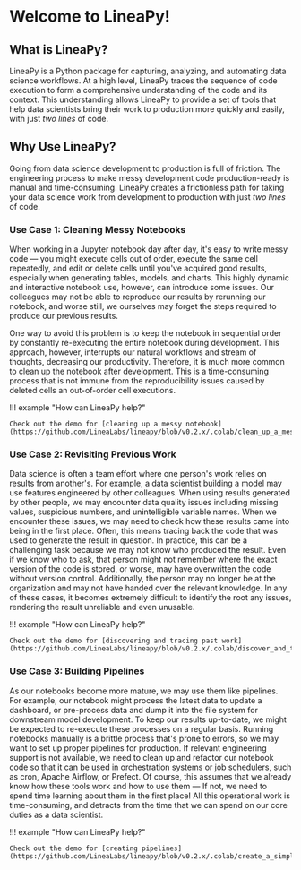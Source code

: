 # Welcome to LineaPy!

## What is LineaPy?

LineaPy is a Python package for capturing, analyzing, and automating data science workflows.
At a high level, LineaPy traces the sequence of code execution to form a comprehensive understanding
of the code and its context. This understanding allows LineaPy to provide a set of tools that help
data scientists bring their work to production more quickly and easily, with just *two lines* of code.

## Why Use LineaPy?

Going from data science development to production is full of friction. The engineering process to make
messy development code production-ready is manual and time-consuming. LineaPy creates a frictionless path
for taking your data science work from development to production with just *two lines* of code.

### Use Case 1: Cleaning Messy Notebooks

When working in a Jupyter notebook day after day, it's easy to write messy code &mdash; you might execute cells
out of order, execute the same cell repeatedly, and edit or delete cells until you've acquired good results,
especially when generating tables, models, and charts. This highly dynamic and interactive notebook use, however,
can introduce some issues. Our colleagues may not be able to reproduce our results by rerunning our notebook,
and worse still, we ourselves may forget the steps required to produce our previous results.

One way to avoid this problem is to keep the notebook in sequential order by constantly re-executing
the entire notebook during development. This approach, however, interrupts our natural workflows and stream of
thoughts, decreasing our productivity. Therefore, it is much more common to clean up the notebook after development.
This is a time-consuming process that is not immune from the reproducibility issues caused by deleted cells an
out-of-order cell executions.

!!! example "How can LineaPy help?"

    Check out the demo for [cleaning up a messy notebook](https://github.com/LineaLabs/lineapy/blob/v0.2.x/.colab/clean_up_a_messy_notebook/clean_up_a_messy_notebook.ipynb).

### Use Case 2: Revisiting Previous Work

Data science is often a team effort where one person's work relies on results from another's. For example,
a data scientist building a model may use features engineered by other colleagues. When using results generated
by other people, we may encounter data quality issues including missing values, suspicious numbers, and
unintelligible variable names. When we encounter these issues, we may need to check how these results came into
being in the first place. Often, this means tracing back the code that was used to generate the result in question.
In practice, this can be a challenging task because we may not know who produced the result. Even if we know who
to ask, that person might not remember where the exact version of the code is stored, or worse, may have overwritten
the code without version control. Additionally, the person may no longer be at the organization and may not have
handed over the relevant knowledge. In any of these cases, it becomes extremely difficult to identify the root any
issues, rendering the result unreliable and even unusable.

!!! example "How can LineaPy help?"

    Check out the demo for [discovering and tracing past work](https://github.com/LineaLabs/lineapy/blob/v0.2.x/.colab/discover_and_trace_past_work/discover_and_trace_past_work.ipynb).

### Use Case 3: Building Pipelines

As our notebooks become more mature, we may use them like pipelines. For example, our notebook might process
the latest data to update a dashboard, or pre-process data and dump it into the file system for downstream
model development. To keep our results up-to-date, we might be expected to re-execute these processes on a
regular basis. Running notebooks manually is a brittle process that's prone to errors, so we may want to set
up proper pipelines for production. If relevant engineering support is not available, we need to clean up and
refactor our notebook code so that it can be used in orchestration systems or job schedulers, such as cron,
Apache Airflow, or Prefect. Of course, this assumes that we already know how these tools work and how to use
them &mdash; If not, we need to spend time learning about them in the first place! All this operational work is
time-consuming, and detracts from the time that we can spend on our core duties as a data scientist.

!!! example "How can LineaPy help?"

    Check out the demo for [creating pipelines](https://github.com/LineaLabs/lineapy/blob/v0.2.x/.colab/create_a_simple_pipeline/create_a_simple_pipeline.ipynb).

